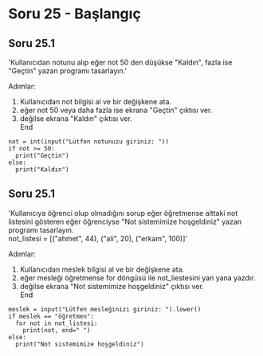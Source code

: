 # Soru 25 - Başlangıç

## Soru 25.1

'Kullanıcıdan notunu alıp eğer not 50 den düşükse "Kaldın", fazla ise "Geçtin" yazan programı tasarlayın.'

Adımlar:
1. Kullanıcıdan not bilgisi al ve bir değişkene ata.
2. eğer not 50 veya daha fazla ise ekrana "Geçtin" çıktısı ver.
3. değilse ekrana "Kaldın" çıktısı ver. <br>
End

```
not = int(input("Lütfen notunuzu giriniz: "))
if not >= 50:
  print("Geçtin")
else:
  print("Kaldın")
```

## Soru 25.1

'Kullanıcıya öğrenci olup olmadığını sorup eğer öğretmense alttaki not listesini gösteren eğer öğrenciyse "Not sistemimize hoşgeldiniz" yazan programı tasarlayın. <br>
not_listesi = [("ahmet", 44), ("ali", 20), ("erkam", 100)]'

Adımlar:
1. Kullanıcıdan meslek bilgisi al ve bir değişkene ata.
2. eğer mesleği öğretmense for döngüsü ile not_liestesini yan yana yazdır.
3. değilse ekrana "Not sistemimize hoşgeldiniz" çıktısı ver. <br>
End

```
meslek = input("Lütfen mesleğinizi giriniz: ").lower()
if meslek == "öğretmen":
  for not in not_listesi:
    print(not, end=" ")
else:
  print("Not sistemimize hoşgeldiniz")
```
